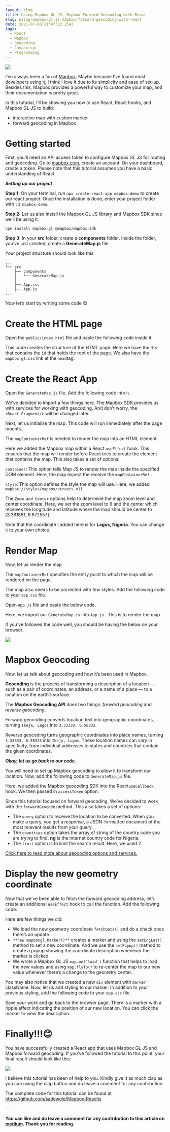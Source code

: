 ```yaml
---
layout: blog
title: Using Mapbox GL JS, Mapbox Forward Geocoding with React
slug: using-mapbox-gl-js-mapbox-forward-geocoding-with-react
date: 2021-07-06T11:47:22.254Z
tags:
  - React
  - Mapbox
  - Geocoding
  - Javascript
  - Programming
---
```

![](https://miro.medium.com/max/1400/1*NsV6-3NN7XrMAKORfhDhIg.jpeg)

I’ve always been a fan of [Mapbox](https://www.mapbox.com/). Maybe because I’ve found most developers using it, I think I love it due to its simplicity and ease of set-up. Besides this, Mapbox provides a powerful way to customize your map, and their documentation is pretty great.

In this tutorial, I’ll be showing you how to use React, React hooks, and Mapbox GL JS to build:

*   interactive map with custom marker
*   forward geocoding in Mapbox

Getting started
===============

First, you’ll need an API access token to configure Mapbox GL JS for routing and geocoding. Go to [mapbox.com](https://www.mapbox.com/), create an account. On your dashboard, create a token. Please note that this tutorial assumes you have a basic understanding of React.

**_Setting up our project_**

**Step 1:** On your terminal, run `npx create-react-app mapbox-demo` to create our react project. Once the installation is done, enter your project folder with `cd mapbox-demo`.

**Step 2:** Let us also install the Mapbox GL JS library and Mapbox SDK since we’ll be using it.

`npm install mapbox-gl @mapbox/mapbox-sdk`

**Step 3:** In your **src** folder, create a **components** folder. Inside the folder, you’ve just created, create a **GenerateMap.js** file.

Your project structure should look like this

```
...  
└── src  
    ├── components  
    │   └── GenerateMap.js  
    │  
    ├── App.css  
    ├── App.js  
...
```

Now let’s start by writing some code 😋

Create the HTML page
====================

Open the `public/index.html` file and paste the following code inside it.

This code creates the structure of the HTML page. Here we have the `div` that contains the `id` that holds the root of the page. We also have the `mapbox-gl.css` link at the `head`tag.

Create the React App
====================

Open the `GenerateMap.js` file. Add the following code into it.

We’ve decided to import a few things here. The Mapbox SDK provides us with services for working with geocoding. And don’t worry, the `<React.Fragment/>` will be changed later.

Next, let us initialize the map. This code will run immediately after the page mounts.

The `mapContainerRef` is needed to render the map into an HTML element.

Here we added the Mapbox map within a React `useEffect` hook. This ensures that the map will render before React tries to create the element that contains the map. This also takes a set of options:

`container`: This option tells Map JS to render the map inside the specified DOM element. Here, the map expect the receive the `mapContainerRef` .

`style`: This option defines the style the map will use. Here, we added `mapbox://styles/mapbox/streets-v11`

The `Zoom and Center` options help to determine the map zoom level and center coordinate. Here, we set the zoom level to 9 and the center which receives the longitude and latitude where the map should be center to \[3.361881, 6.672557\].

Note that the coordinate I added here is for **Lagos, Nigeria**. You can change it to your own choice.

Render Map
==========

Now, let us render the map

The `mapContainerRef` specifies the entry point to which the map will be rendered on the page.

The map also needs to be corrected with few styles. Add the following code to your `app.css` file.

Open `App.js` file and paste the below code.

Here, we import our `GenerateMap.js` into `App.js` . This is to render the map.

If you’ve followed the code well, you should be having the below on your browser.

![](https://miro.medium.com/max/2000/1*EXOFDlmWiyLVOHrxPgZbTg.png)

Mapbox Geocoding
================

Now, let us talk about geocoding and how it’s been used in Mapbox.

**Geocoding** is the process of transforming a description of a location — such as a pair of coordinates, an address, or a name of a place — to a location on the earth’s surface.

The **Mapbox Geocoding API** does two things: _forward geocoding_ and _reverse geocoding_.

Forward geocoding converts location text into geographic coordinates, turning `Ikeja, Lagos` into `3.33333, 6.58333`.

Reverse geocoding turns geographic coordinates into place names, turning `3.33333, 6.58333` into `Ikeja, Lagos`. These location names can vary in specificity, from individual addresses to states and countries that contain the given coordinates.

**_Okay, let us go back to our code._**

You will need to set up Mapbox geocoding to allow it to transform our location. Now, add the following code to `GenerateMap.js` file.

Here, we added the Mapbox geocoding SDK into the React`useCallback` hook. We then passed in `accessToken` option.

Since this tutorial focused on forward geocoding, We’ve decided to work with the `forwardGeocode` method. This also takes a set of options:

*   The `query` option to receive the location to be converted. When you make a query, you get a _response_, a JSON-formatted document of the most relevant results from your query.
*   The `countries` option takes the array of string of the country code you are trying to find. **ng** is the internet country code for Nigeria.
*   The `limit` option is to limit the search result. Here, we used 2.

[Click here to read more about geocoding options and services.](https://github.com/mapbox/mapbox-sdk-js/blob/master/docs/services.md#geocoding)

Display the new geometry coordinate
===================================

Now that we’ve been able to fetch the forward geocoding address, let’s create an additional `useEffect` hook to call the function. Add the following code:

Here are few things we did:

*   We load the new geometry coordinate `fetchData()` and do a check once there’s an update.
*   `**new mapboxgl.Marker()**`  creates a marker and using the `setLngLat()` method to set a new coordinate. And we use the `setPopup()` method to create a popup showing the coordinate description whenever the marker is clicked.
*   We wrote a Mapbox GL JS `map.on('load')` function that helps to load the new values and using `map.flyTo()` to re-center the map to our new value whenever there’s a change to the geometry center.

You may also notice that we created a new `div` element with `marker` className. Now, let us add styling to our marker. In addition to your previous styling, add the following code to your `app.css` file.

Save your work and go back to the browser page. There is a marker with a ripple effect indicating the position of our new location. You can click the marker to view the description.

Finally!!!😊
============

You have successfully created a React app that uses Mapbox GL JS and Mapbox forward geocoding. If you’ve followed the tutorial to this point, your final result should look like this:

![](https://miro.medium.com/max/2000/1*TAmXyIuwt53Rnb908_dxGA.png)

I believe this tutorial has been of help to you. Kindly give it as much clap as you can using the clap button and do leave a comment for any contribution.

The complete code for this tutorial can be found at [https://github.com/sadewole/Mapbox-Reactjs](https://github.com/sadewole/Mapbox-Reactjs)






\--

**You can like and do leave a comment for any contribution to this article on [medium](https://samador9.medium.com/building-an-auto-logout-session-timeout-with-react-using-hooks-e7804ef973ec#434c-70de593939bb). Thank you for reading.**
